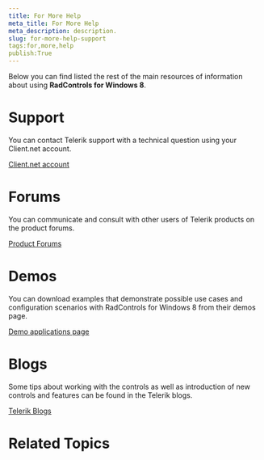 ```yaml
---
title: For More Help
meta_title: For More Help
meta_description: description.
slug: for-more-help-support
tags:for,more,help
publish:True
---
```



Below you can find listed the rest of the main resources of information about using __RadControls for Windows 8__.
			

# Support










You can contact Telerik support with a technical question using your Client.net account.
				

[Client.net account](http://www.telerik.com/account/support-tickets.aspx)

# Forums

You can communicate and consult with other users of Telerik products on the product forums.
				

[Product Forums](http://www.telerik.com/community/forums.aspx)

# Demos

You can download examples that demonstrate possible use cases and configuration scenarios with
					RadControls for Windows 8 from their demos page.
				

[Demo applications page](http://www.telerik.com/products/windows-8/demos.aspx)

# Blogs

Some tips about working with the controls as well as introduction of new controls and features can be found in the Telerik
					blogs.
				

[Telerik Blogs](http://blogs.telerik.com/windows8team/posts.aspx)

# Related Topics
